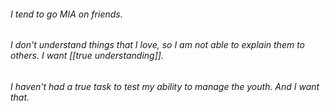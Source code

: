 ###### I tend to go MIA on friends.
###### I don't understand things that I love, so I am not able to explain them to others. I want [[true understanding]].
###### I haven't had a true task to test my ability to manage the youth. And I want that.